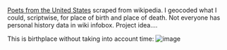 [Poets from the United States](https://en.wikipedia.org/wiki/List_of_poets_from_the_United_States) scraped from wikipedia. I geocoded what I could, scriptwise, for place of birth and place of death. Not everyone has personal history data in wiki infobox. Project idea....


This is birthplace without taking into account time:
![image](https://github.com/briggsreschke/gis-data/assets/16325768/f13bd050-1783-4c77-a63b-881ac6f5d0c3)
